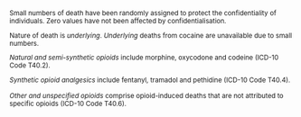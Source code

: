 <small>
Small numbers of death have been randomly assigned to protect the confidentiality of individuals. Zero values have not been affected by confidentialisation.

Nature of death is *underlying*. *Underlying* deaths from cocaine are unavailable due to small numbers.

*Natural and semi-synthetic opioids* include morphine, oxycodone and codeine (ICD-10 Code T40.2).

*Synthetic opioid analgesics* include fentanyl, tramadol and pethidine (ICD-10 Code T40.4).

*Other and unspecified opioids* comprise opioid-induced deaths that are not attributed to specific opioids (ICD-10 Code T40.6).
</small>
